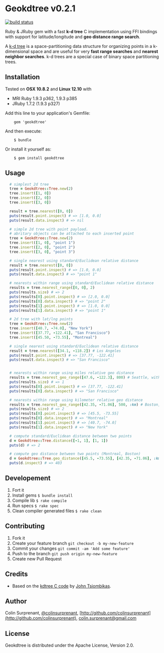 # Geokdtree v0.2.1

[![build status](https://secure.travis-ci.org/colinsurprenant/geokdtree.png)](http://travis-ci.org/colinsurprenant/geokdtree)

Ruby & JRuby gem with a fast **k-d tree** C implementation using FFI bindings with support for latitude/longitude and **geo distance range search**.

A [k-d tree](https://en.wikipedia.org/wiki/K-d_tree) is a space-partitioning data structure for organizing points in a k-dimensional space and are useful for very **fast range searches** and **nearest neighbor searches**. k-d trees are a special case of binary space partitioning trees.

## Installation

Tested on **OSX 10.8.2** and **Linux 12.10** with
- MRI Ruby 1.9.3 p362, 1.9.3 p385
- JRuby 1.7.2 (1.9.3 p327)

Add this line to your application's Gemfile:
```
    gem 'geokdtree'
```
And then execute:
```
    $ bundle
```
Or install it yourself as:
```
    $ gem install geokdtree
```

## Usage

``` ruby
  # simplest 2d tree
  tree = Geokdtree::Tree.new(2)
  tree.insert([1, 0])
  tree.insert([2, 0])
  tree.insert([3, 0])

  result = tree.nearest([0, 0])
  puts(result.point.inspect) # => [1.0, 0.0]
  puts(result.data.inspect) # => nil

  # simple 2d tree with point payload. 
  # abritary objects can be attached to each inserted point
  tree = Geokdtree::Tree.new(2)
  tree.insert([1, 0], "point 1")
  tree.insert([2, 0], "point 2")
  tree.insert([3, 0], "point 3")

  # single nearest using standard/Euclidean relative distance
  result = tree.nearest([0, 0])
  puts(result.point.inspect) # => [1.0, 0.0]
  puts(result.data.inspect) # => "point 1"

  # nearests within range using standard/Euclidean relative distance
  results = tree.nearest_range([0, 0], 2)
  puts(results.size) # => 2
  puts(results[0].point.inspect) # => [2.0, 0.0]
  puts(results[0].data.inspect) # => "point 2"
  puts(results[1].point.inspect) # => [1.0, 0.0]
  puts(results[1].data.inspect) # => "point 1"

  # 2d tree with lat/lng points
  tree = Geokdtree::Tree.new(2)
  tree.insert([40.7, -74.0], "New York")
  tree.insert([37.77, -122.41], "San Francisco")
  tree.insert([45.50, -73.55], "Montreal")

  # single nearest using standard/Euclidean relative distance
  result = tree.nearest([34.1, -118.2]) # Los Angeles
  puts(result.point.inspect) # => [37.77, -122.41]
  puts(result.data.inspect) # => "San Francisco"


  # nearests within range using miles relative geo distance
  results = tree.nearest_geo_range([47.6, -122.3], 800) # Seattle, within 800 mi
  puts(results.size) # => 1
  puts(results[0].point.inspect) # => [37.77, -122.41]
  puts(results[0].data.inspect) # => "San Francisco"

  # nearests within range using kilometer relative geo distance
  results = tree.nearest_geo_range([42.35, -71.06], 500, :km) # Boston, within 500 km
  puts(results.size) # => 2
  puts(results[0].point.inspect) # => [45.5, -73.55]
  puts(results[0].data.inspect) # => "Montreal"
  puts(results[1].point.inspect) # => [40.7, -74.0]
  puts(results[1].data.inspect) # => "New York"

  # compute standard/Euclidean distance between two points
  d = Geokdtree::Tree.distance([-1, 1], [1, 1])
  puts(d) # => 2

  # compute geo distance between two points (Montreal, Boston)
  d = Geokdtree::Tree.geo_distance([45.5, -73.55], [42.35, -71.06], :km).round(0)
  puts(d.inspect) # => 403
```

## Developement

1. Fort it
2. Install gems `$ bundle install`
3. Compile lib `$ rake compile`
4. Run specs `$ rake spec`
5. Clean compiler generated files `$ rake clean`

## Contributing

1. Fork it
2. Create your feature branch `git checkout -b my-new-feature`
3. Commit your changes `git commit -am 'Add some feature'`
4. Push to the branch `git push origin my-new-feature`
5. Create new Pull Request

## Credits
- Based on the [kdtree C code](https://code.google.com/p/kdtree/) by [John Tsiombikas](http://nuclear.mutantstargoat.com/).

## Author
Colin Surprenant, [@colinsurprenant](http://twitter.com/colinsurprenant), [http://github.com/colinsurprenant](http://github.com/colinsurprenant), colin.surprenant@gmail.com

## License
Geokdtree is distributed under the Apache License, Version 2.0. 
